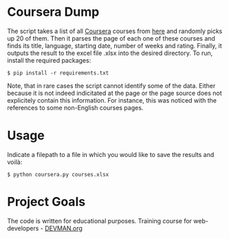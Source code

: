 # Coursera Dump

The script takes a list of all [Coursera](https://www.coursera.org/) courses from [here](https://www.coursera.org/sitemap~www~courses.xml) and randomly picks up 20 of them. Then it parses the page of each one of these courses and finds its title, language, starting date, number of weeks and rating. Finally, it outputs the result to the excel file .xlsx into the desired directory.
To run, install the required packages:
```#!bash
$ pip install -r requirements.txt
```
Note, that in rare cases the script cannot identify some of the data. Either because it is not indeed indicitated at the page or the page source does not explicitely contain this information. For instance, this was noticed with the references to some non-English courses pages.

# Usage

Indicate a filepath to a file in which you would like to save the results and voilà:
```#!bash
$ python coursera.py courses.xlsx
```

# Project Goals

The code is written for educational purposes. Training course for web-developers - [DEVMAN.org](https://devman.org)
